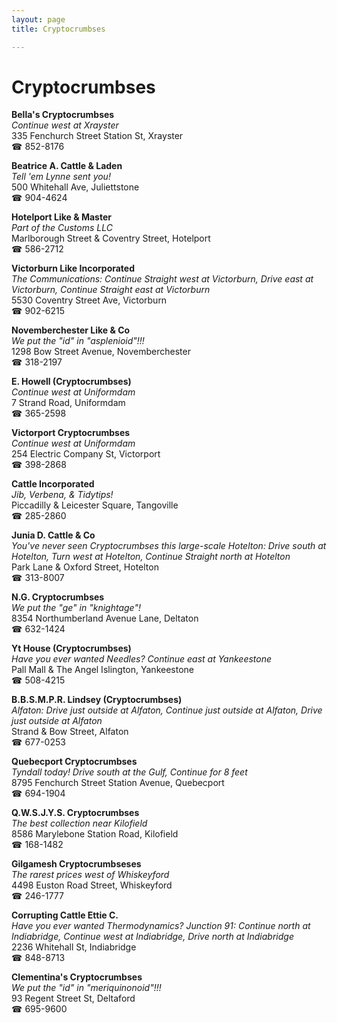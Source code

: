 ```yaml
---
layout: page 
title: Cryptocrumbses

---
```



# Cryptocrumbses


 **Bella's Cryptocrumbses**  
_Continue west at Xrayster_  
335 Fenchurch Street Station St, Xrayster  
☎ 852-8176

**Beatrice A. Cattle & Laden**  
_Tell 'em Lynne sent you!_  
500 Whitehall Ave, Juliettstone  
☎ 904-4624

**Hotelport Like & Master**  
_Part of the Customs LLC_  
Marlborough Street & Coventry Street, Hotelport  
☎ 586-2712

**Victorburn Like Incorporated**  
_The Communications: Continue Straight west at Victorburn, Drive east at Victorburn, Continue Straight east at Victorburn_  
5530 Coventry Street Ave, Victorburn  
☎ 902-6215

**Novemberchester Like & Co**  
_We put the "id" in "asplenioid"!!!_  
1298 Bow Street Avenue, Novemberchester  
☎ 318-2197

**E. Howell (Cryptocrumbses)**  
_Continue west at Uniformdam_  
7 Strand Road, Uniformdam  
☎ 365-2598

**Victorport Cryptocrumbses**  
_Continue west at Uniformdam_  
254 Electric Company St, Victorport  
☎ 398-2868

**Cattle Incorporated**  
_Jib, Verbena, & Tidytips!_  
Piccadilly & Leicester Square, Tangoville  
☎ 285-2860

**Junia D. Cattle & Co**  
_You've never seen Cryptocrumbses this large-scale 
Hotelton: Drive south at Hotelton, Turn west at Hotelton, Continue Straight north at Hotelton_  
Park Lane & Oxford Street, Hotelton  
☎ 313-8007

**N.G. Cryptocrumbses**  
_We put the "ge" in "knightage"!_  
8354 Northumberland Avenue Lane, Deltaton  
☎ 632-1424

**Yt House (Cryptocrumbses)**  
_Have you ever wanted Needles? 
Continue east at Yankeestone_  
Pall Mall & The Angel Islington, Yankeestone  
☎ 508-4215

**B.B.S.M.P.R. Lindsey (Cryptocrumbses)**  
_Alfaton: Drive just outside at Alfaton, Continue just outside at Alfaton, Drive just outside at Alfaton_  
Strand & Bow Street, Alfaton  
☎ 677-0253

**Quebecport Cryptocrumbses**  
_Tyndall today! 
Drive south at the Gulf, Continue for 8 feet_  
8795 Fenchurch Street Station Avenue, Quebecport  
☎ 694-1904

**Q.W.S.J.Y.S. Cryptocrumbses**  
_The best collection near Kilofield_  
8586 Marylebone Station Road, Kilofield  
☎ 168-1482

**Gilgamesh Cryptocrumbseses**  
_The rarest prices west of Whiskeyford_  
4498 Euston Road Street, Whiskeyford  
☎ 246-1777

**Corrupting Cattle Ettie C.**  
_Have you ever wanted Thermodynamics? 
Junction 91: Continue north at Indiabridge, Continue west at Indiabridge, Drive north at Indiabridge_  
2236 Whitehall St, Indiabridge  
☎ 848-8713

**Clementina's Cryptocrumbses**  
_We put the "id" in "meriquinonoid"!!!_  
93 Regent Street St, Deltaford  
☎ 695-9600

